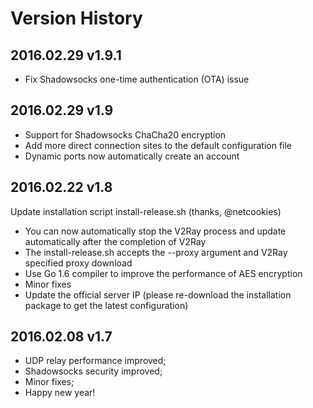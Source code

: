 # Version History

## 2016.02.29 v1.9.1
* Fix Shadowsocks one-time authentication (OTA) issue

## 2016.02.29 v1.9
* Support for Shadowsocks ChaCha20 encryption
* Add more direct connection sites to the default configuration file
* Dynamic ports now automatically create an account

## 2016.02.22 v1.8

Update installation script install-release.sh (thanks, @netcookies)
* You can now automatically stop the V2Ray process and update automatically 
after the completion of V2Ray
* The install-release.sh accepts the --proxy argument and V2Ray specified proxy
download
* Use Go 1.6 compiler to improve the performance of AES encryption
* Minor fixes
* Update the official server IP (please re-download the installation package to
get the latest configuration)

## 2016.02.08 v1.7
* UDP relay performance improved;
* Shadowsocks security improved;
* Minor fixes;
* Happy new year!
